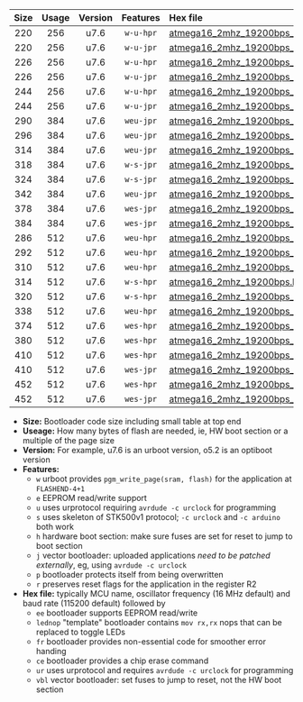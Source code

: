 |Size|Usage|Version|Features|Hex file|
|:-:|:-:|:-:|:-:|:--|
|220|256|u7.6|`w-u-hpr`|[atmega16_2mhz_19200bps_ur.hex](https://raw.githubusercontent.com/stefanrueger/urboot/main/atmega16_2mhz_19200bps_ur.hex)|
|220|256|u7.6|`w-u-jpr`|[atmega16_2mhz_19200bps_ur_vbl.hex](https://raw.githubusercontent.com/stefanrueger/urboot/main/atmega16_2mhz_19200bps_ur_vbl.hex)|
|226|256|u7.6|`w-u-hpr`|[atmega16_2mhz_19200bps_lednop_ur.hex](https://raw.githubusercontent.com/stefanrueger/urboot/main/atmega16_2mhz_19200bps_lednop_ur.hex)|
|226|256|u7.6|`w-u-jpr`|[atmega16_2mhz_19200bps_lednop_ur_vbl.hex](https://raw.githubusercontent.com/stefanrueger/urboot/main/atmega16_2mhz_19200bps_lednop_ur_vbl.hex)|
|244|256|u7.6|`w-u-hpr`|[atmega16_2mhz_19200bps_lednop_fr_ur.hex](https://raw.githubusercontent.com/stefanrueger/urboot/main/atmega16_2mhz_19200bps_lednop_fr_ur.hex)|
|244|256|u7.6|`w-u-jpr`|[atmega16_2mhz_19200bps_lednop_fr_ur_vbl.hex](https://raw.githubusercontent.com/stefanrueger/urboot/main/atmega16_2mhz_19200bps_lednop_fr_ur_vbl.hex)|
|290|384|u7.6|`weu-jpr`|[atmega16_2mhz_19200bps_ee_ur_vbl.hex](https://raw.githubusercontent.com/stefanrueger/urboot/main/atmega16_2mhz_19200bps_ee_ur_vbl.hex)|
|296|384|u7.6|`weu-jpr`|[atmega16_2mhz_19200bps_ee_lednop_ur_vbl.hex](https://raw.githubusercontent.com/stefanrueger/urboot/main/atmega16_2mhz_19200bps_ee_lednop_ur_vbl.hex)|
|314|384|u7.6|`weu-jpr`|[atmega16_2mhz_19200bps_ee_lednop_fr_ur_vbl.hex](https://raw.githubusercontent.com/stefanrueger/urboot/main/atmega16_2mhz_19200bps_ee_lednop_fr_ur_vbl.hex)|
|318|384|u7.6|`w-s-jpr`|[atmega16_2mhz_19200bps_vbl.hex](https://raw.githubusercontent.com/stefanrueger/urboot/main/atmega16_2mhz_19200bps_vbl.hex)|
|324|384|u7.6|`w-s-jpr`|[atmega16_2mhz_19200bps_lednop_vbl.hex](https://raw.githubusercontent.com/stefanrueger/urboot/main/atmega16_2mhz_19200bps_lednop_vbl.hex)|
|342|384|u7.6|`weu-jpr`|[atmega16_2mhz_19200bps_ee_lednop_fr_ce_ur_vbl.hex](https://raw.githubusercontent.com/stefanrueger/urboot/main/atmega16_2mhz_19200bps_ee_lednop_fr_ce_ur_vbl.hex)|
|378|384|u7.6|`wes-jpr`|[atmega16_2mhz_19200bps_ee_vbl.hex](https://raw.githubusercontent.com/stefanrueger/urboot/main/atmega16_2mhz_19200bps_ee_vbl.hex)|
|384|384|u7.6|`wes-jpr`|[atmega16_2mhz_19200bps_ee_lednop_vbl.hex](https://raw.githubusercontent.com/stefanrueger/urboot/main/atmega16_2mhz_19200bps_ee_lednop_vbl.hex)|
|286|512|u7.6|`weu-hpr`|[atmega16_2mhz_19200bps_ee_ur.hex](https://raw.githubusercontent.com/stefanrueger/urboot/main/atmega16_2mhz_19200bps_ee_ur.hex)|
|292|512|u7.6|`weu-hpr`|[atmega16_2mhz_19200bps_ee_lednop_ur.hex](https://raw.githubusercontent.com/stefanrueger/urboot/main/atmega16_2mhz_19200bps_ee_lednop_ur.hex)|
|310|512|u7.6|`weu-hpr`|[atmega16_2mhz_19200bps_ee_lednop_fr_ur.hex](https://raw.githubusercontent.com/stefanrueger/urboot/main/atmega16_2mhz_19200bps_ee_lednop_fr_ur.hex)|
|314|512|u7.6|`w-s-hpr`|[atmega16_2mhz_19200bps.hex](https://raw.githubusercontent.com/stefanrueger/urboot/main/atmega16_2mhz_19200bps.hex)|
|320|512|u7.6|`w-s-hpr`|[atmega16_2mhz_19200bps_lednop.hex](https://raw.githubusercontent.com/stefanrueger/urboot/main/atmega16_2mhz_19200bps_lednop.hex)|
|338|512|u7.6|`weu-hpr`|[atmega16_2mhz_19200bps_ee_lednop_fr_ce_ur.hex](https://raw.githubusercontent.com/stefanrueger/urboot/main/atmega16_2mhz_19200bps_ee_lednop_fr_ce_ur.hex)|
|374|512|u7.6|`wes-hpr`|[atmega16_2mhz_19200bps_ee.hex](https://raw.githubusercontent.com/stefanrueger/urboot/main/atmega16_2mhz_19200bps_ee.hex)|
|380|512|u7.6|`wes-hpr`|[atmega16_2mhz_19200bps_ee_lednop.hex](https://raw.githubusercontent.com/stefanrueger/urboot/main/atmega16_2mhz_19200bps_ee_lednop.hex)|
|410|512|u7.6|`wes-hpr`|[atmega16_2mhz_19200bps_ee_lednop_fr.hex](https://raw.githubusercontent.com/stefanrueger/urboot/main/atmega16_2mhz_19200bps_ee_lednop_fr.hex)|
|410|512|u7.6|`wes-jpr`|[atmega16_2mhz_19200bps_ee_lednop_fr_vbl.hex](https://raw.githubusercontent.com/stefanrueger/urboot/main/atmega16_2mhz_19200bps_ee_lednop_fr_vbl.hex)|
|452|512|u7.6|`wes-hpr`|[atmega16_2mhz_19200bps_ee_lednop_fr_ce.hex](https://raw.githubusercontent.com/stefanrueger/urboot/main/atmega16_2mhz_19200bps_ee_lednop_fr_ce.hex)|
|452|512|u7.6|`wes-jpr`|[atmega16_2mhz_19200bps_ee_lednop_fr_ce_vbl.hex](https://raw.githubusercontent.com/stefanrueger/urboot/main/atmega16_2mhz_19200bps_ee_lednop_fr_ce_vbl.hex)|

- **Size:** Bootloader code size including small table at top end
- **Useage:** How many bytes of flash are needed, ie, HW boot section or a multiple of the page size
- **Version:** For example, u7.6 is an urboot version, o5.2 is an optiboot version
- **Features:**
  + `w` urboot provides `pgm_write_page(sram, flash)` for the application at `FLASHEND-4+1`
  + `e` EEPROM read/write support
  + `u` uses urprotocol requiring `avrdude -c urclock` for programming
  + `s` uses skeleton of STK500v1 protocol; `-c urclock` and `-c arduino` both work
  + `h` hardware boot section: make sure fuses are set for reset to jump to boot section
  + `j` vector bootloader: uploaded applications *need to be patched externally*, eg, using `avrdude -c urclock`
  + `p` bootloader protects itself from being overwritten
  + `r` preserves reset flags for the application in the register R2
- **Hex file:** typically MCU name, oscillator frequency (16 MHz default) and baud rate (115200 default) followed by
  + `ee` bootloader supports EEPROM read/write
  + `lednop` "template" bootloader contains `mov rx,rx` nops that can be replaced to toggle LEDs
  + `fr` bootloader provides non-essential code for smoother error handing
  + `ce` bootloader provides a chip erase command
  + `ur` uses urprotocol and requires `avrdude -c urclock` for programming
  + `vbl` vector bootloader: set fuses to jump to reset, not the HW boot section
